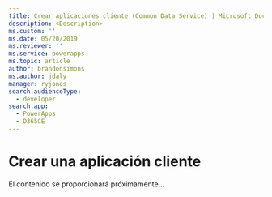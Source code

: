 ```yaml
---
title: Crear aplicaciones cliente (Common Data Service) | Microsoft Docs
description: <Description>
ms.custom: ''
ms.date: 05/20/2019
ms.reviewer: ''
ms.service: powerapps
ms.topic: article
author: brandonsimons
ms.author: jdaly
manager: ryjones
search.audienceType:
  - developer
search.app:
  - PowerApps
  - D365CE
---
```

# <a name="create-a-client-application"></a>Crear una aplicación cliente

El contenido se proporcionará próximamente...
<!-- 

New page to be the focus for the tasks surrounding discovery service and authentication to create a client application for the organization service.

For .NET this could just direct people to Xrm.Tooling 

But what if someone is creating a client using Java? 

 -->